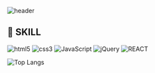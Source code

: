 ![header](https://capsule-render.vercel.app/api?type=Venom&color=FFF0F5&height=300&section=header&text=HeeSeon's-nl-GitHub%20Profile&fontSize=30&fontColor=FFACB7)


## 📌 SKILL
<img alt="html5" src="https://img.shields.io/badge/html5-E34F26.svg?&style=for-the-badge&logo=HTML5&logoColor=white"/> <img alt="css3" src="https://img.shields.io/badge/css3-1572B6.svg?&style=for-the-badge&logo=CSS3&logoColor=white"/> <img alt="JavaScript" src="https://img.shields.io/badge/javascript-F7DF1E.svg?&style=for-the-badge&logo=JavaScript&logoColor=white"/> <img alt="jQuery" src="https://img.shields.io/badge/jQuery-0769AD.svg?&style=for-the-badge&logo=jquery&logoColor=white"/> <img alt="REACT" src="https://img.shields.io/badge/react-61DAFB.svg?&style=for-the-badge&logo=React&logoColor=white"/>



![Top Langs](https://github-readme-stats.vercel.app/api/top-langs/?Heeseon1215=anuraghazra&layout=compact)








<!--
**Heeseon1215/Heeseon1215** is a ✨ _special_ ✨ repository because its `README.md` (this file) appears on your GitHub profile.

Here are some ideas to get you started:

- 🔭 I’m currently working on ...
- 🌱 I’m currently learning ...
- 👯 I’m looking to collaborate on ...
- 🤔 I’m looking for help with ...
- 💬 Ask me about ...
- 📫 How to reach me: ...
- 😄 Pronouns: ...
- ⚡ Fun fact: ...
-->
